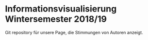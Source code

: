 # Informationsvisualisierung Wintersemester 2018/19

Git repository für unsere Page, die Stimmungen von Autoren anzeigt.